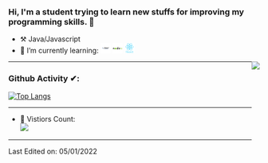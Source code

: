 ### Hi, I'm a student trying to learn new stuffs for improving my programming skills. 👋

- :hammer_and_pick: Java/Javascript
- 🌱 I’m currently learning: <img height="20" weight="20" src="https://raw.githubusercontent.com/github/explore/80688e429a7d4ef2fca1e82350fe8e3517d3494d/topics/jquery/jquery.png"> <img height="20" weight="20" src="https://raw.githubusercontent.com/devicons/devicon/master/icons/nodejs/nodejs-original-wordmark.svg"> <img height="20" weight="20" src="https://raw.githubusercontent.com/devicons/devicon/master/icons/react/react-original-wordmark.svg"> 

<img height="250" weight="250" align="right" src="https://media4.giphy.com/media/VekcnHOwOI5So/giphy.gif?cid=ecf05e4730pe7qry6c39z6kawgfr1mblxe96dilo9jfeiv5e&rid=giphy.gif&ct=g">


<hr>


### Github Activity ✔:

[![Top Langs](https://github-readme-stats.vercel.app/api/top-langs/?username=Swampy469&layout=compact&theme=vue)](https://github.com/Swampy469/github-readme-stats)

<hr>

- :eyes: Vistiors Count: <br>
![](https://visitor-badge.glitch.me/badge?page_id=Swampy469.README.md)

<hr>

Last Edited on: 05/01/2022
